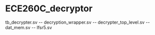 # ECE260C_decryptor
tb_decrypter.sv --
decryption_wrapper.sv --
decrypter_top_level.sv --
dat_mem.sv --
lfsr5.sv
